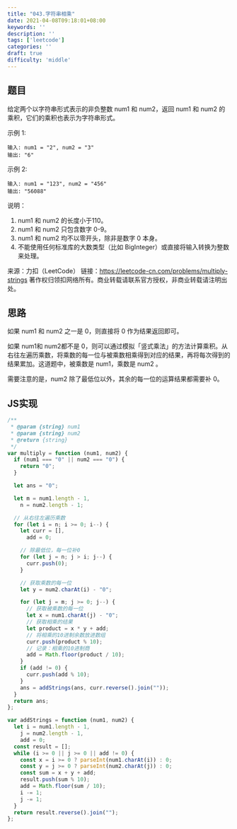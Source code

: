 ```yaml
---
title: "043.字符串相乘"
date: 2021-04-08T09:18:01+08:00
keywords: ''
description: ''
tags: ['leetcode']
categories: ''
draft: true
difficulty: 'middle'
---
```


## 题目

给定两个以字符串形式表示的非负整数 num1 和 num2，返回 num1 和 num2 的乘积，它们的乘积也表示为字符串形式。

示例 1:
```
输入: num1 = "2", num2 = "3"
输出: "6"
```

示例 2:
```
输入: num1 = "123", num2 = "456"
输出: "56088"
```

说明：

1. num1 和 num2 的长度小于110。
2. num1 和 num2 只包含数字 0-9。
3. num1 和 num2 均不以零开头，除非是数字 0 本身。
4. 不能使用任何标准库的大数类型（比如 BigInteger）或直接将输入转换为整数来处理。

来源：力扣（LeetCode）
链接：https://leetcode-cn.com/problems/multiply-strings
著作权归领扣网络所有。商业转载请联系官方授权，非商业转载请注明出处。

## 思路

如果 num1 和 num2 之一是 0，则直接将 0 作为结果返回即可。

如果 num1和 num2都不是 0，则可以通过模拟「竖式乘法」的方法计算乘积。从右往左遍历乘数，将乘数的每一位与被乘数相乘得到对应的结果，再将每次得到的结果累加。这道题中，被乘数是 num1，乘数是 num2 。

需要注意的是，num2 除了最低位以外，其余的每一位的运算结果都需要补 0。

## JS实现

```javascript
/**
 * @param {string} num1
 * @param {string} num2
 * @return {string}
 */
var multiply = function (num1, num2) {
  if (num1 === "0" || num2 === "0") {
    return "0";
  }

  let ans = "0";

  let m = num1.length - 1,
    n = num2.length - 1;

  // 从右往左遍历乘数
  for (let i = n; i >= 0; i--) {
    let curr = [],
      add = 0;

    // 除最低位，每一位补0
    for (let j = n; j > i; j--) {
      curr.push(0);
    }

    // 获取乘数的每一位
    let y = num2.charAt(i) - "0";

    for (let j = m; j >= 0; j--) {
      // 获取被乘数的每一位
      let x = num1.charAt(j) - "0";
      // 获取相乘的结果
      let product = x * y + add;
      // 将相乘的10进制余数放进数组
      curr.push(product % 10);
      // 记录：相乘的10进制商
      add = Math.floor(product / 10);
    }
    if (add != 0) {
      curr.push(add % 10);
    }
    ans = addStrings(ans, curr.reverse().join(""));
  }
  return ans;
};

var addStrings = function (num1, num2) {
  let i = num1.length - 1,
    j = num2.length - 1,
    add = 0;
  const result = [];
  while (i >= 0 || j >= 0 || add != 0) {
    const x = i >= 0 ? parseInt(num1.charAt(i)) : 0;
    const y = j >= 0 ? parseInt(num2.charAt(j)) : 0;
    const sum = x + y + add;
    result.push(sum % 10);
    add = Math.floor(sum / 10);
    i -= 1;
    j -= 1;
  }
  return result.reverse().join("");
};
```
